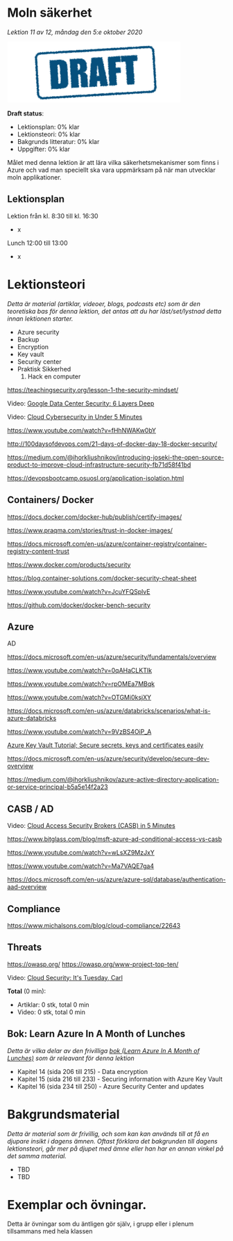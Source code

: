 # Moln säkerhet

*Lektion 11 av 12, måndag den 5:e oktober 2020*

![Draft](/assets/images/draft.png)

**Draft status**:

* Lektionsplan: 0% klar
* Lektionsteori: 0% klar
* Bakgrunds litteratur: 0% klar
* Uppgifter: 0% klar

Målet med denna lektion är att lära vilka säkerhetsmekanismer som finns i Azure och vad man speciellt ska vara uppmärksam på när man utvecklar moln applikationer.

## Lektionsplan
Lektion från kl. 8:30 till kl. 16:30

* x

Lunch 12:00 till 13:00

* x

# Lektionsteori
*Detta är material (artiklar, videoer, blogs, podcasts etc) som är den teoretiska bas för denna lektion, det antas att du har läst/set/lystnad detta innan lektionen starter.*

* Azure security
* Backup
* Encryption
* Key vault
* Security center
* Praktisk Sikkerhed
  1. Hack en computer



https://teachingsecurity.org/lesson-1-the-security-mindset/


Video: [Google Data Center Security: 6 Layers Deep](https://www.youtube.com/watch?v=kd33UVZhnAA)

Video: [Cloud Cybersecurity in Under 5 Minutes](https://www.youtube.com/watch?v=k2684fuzHLs)

https://www.youtube.com/watch?v=fHhNWAKw0bY

http://100daysofdevops.com/21-days-of-docker-day-18-docker-security/

https://medium.com/@ihorkliushnikov/introducing-joseki-the-open-source-product-to-improve-cloud-infrastructure-security-fb71d58f41bd

https://devopsbootcamp.osuosl.org/application-isolation.html

## Containers/ Docker

https://docs.docker.com/docker-hub/publish/certify-images/

https://www.praqma.com/stories/trust-in-docker-images/

https://docs.microsoft.com/en-us/azure/container-registry/container-registry-content-trust

https://www.docker.com/products/security

https://blog.container-solutions.com/docker-security-cheat-sheet

https://www.youtube.com/watch?v=JcuYFQSplvE

https://github.com/docker/docker-bench-security

## Azure

AD

https://docs.microsoft.com/en-us/azure/security/fundamentals/overview

https://www.youtube.com/watch?v=0qAHaCLKTIk

https://www.youtube.com/watch?v=rpOMEa7MBqk

https://www.youtube.com/watch?v=OTGMi0ksjXY

https://docs.microsoft.com/en-us/azure/databricks/scenarios/what-is-azure-databricks

https://www.youtube.com/watch?v=9VzBS4OiP_A

[Azure Key Vault Tutorial; Secure secrets, keys and certificates easily](https://www.youtube.com/watch?v=PgujSug1ZbI)

https://docs.microsoft.com/en-us/azure/security/develop/secure-dev-overview

https://medium.com/@ihorkliushnikov/azure-active-directory-application-or-service-principal-b5a5e14f2a23



## CASB / AD

Video: [Cloud Access Security Brokers (CASB) in 5 Minutes](https://www.youtube.com/watch?v=qhAC--N6b8w)

https://www.bitglass.com/blog/msft-azure-ad-conditional-access-vs-casb

https://www.youtube.com/watch?v=wLsXZ9MzJxY

https://www.youtube.com/watch?v=Ma7VAQE7ga4

https://docs.microsoft.com/en-us/azure/azure-sql/database/authentication-aad-overview

## Compliance

https://www.michalsons.com/blog/cloud-compliance/22643

## Threats

https://owasp.org/
https://owasp.org/www-project-top-ten/

Video: [Cloud Security: It's Tuesday, Carl](https://www.youtube.com/watch?v=NI-plwor2Xw)

**Total** (0 min):

- Artiklar: 0 stk, total 0 min
- Video: 0 stk, total 0 min

## Bok: Learn Azure In A Month of Lunches

*Detta är vilka delar av den frivilliga [bok (Learn Azure In A Month of Lunches)](info_learningmaterial.md) som är releavant för denna lektion*

* Kapitel 14 (sida 206 till 215) - Data encryption
* Kapitel 15 (sida 216 till 233) - Securing information with Azure Key Vault
* Kapitel 16 (sida 234 till 250) - Azure Security Center and updates

# Bakgrundsmaterial

*Detta är material som är frivillig, och som kan kan används till at få en djupare insikt i dagens ämnen. Oftast förklara det bakgrunden till dagens lektionsteori, går mer på djupet med ämne eller han har en annan vinkel på det samma material.*

* TBD
* TBD

# Exemplar och övningar. 

Detta är övningar som du äntligen gör själv, i grupp eller i plenum tillsammans med hela klassen